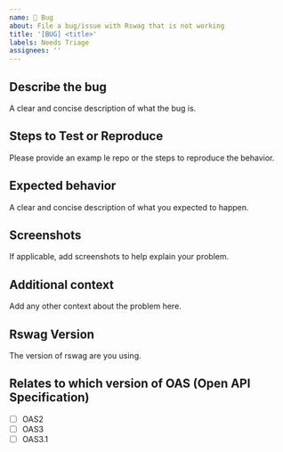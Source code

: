 ```yaml
---
name: 🐛 Bug
about: File a bug/issue with Rswag that is not working
title: '[BUG] <title>'
labels: Needs Triage
assignees: ''
---
```


## Describe the bug
A clear and concise description of what the bug is.

## Steps to Test or Reproduce
Please provide an examp
le repo or the steps to reproduce the behavior.

## Expected behavior
A clear and concise description of what you expected to happen.

## Screenshots
If applicable, add screenshots to help explain your problem.

## Additional context
Add any other context about the problem here.

## Rswag Version
The version of rswag are you using.

## Relates to which version of OAS (Open API Specification)
- [ ] OAS2
- [ ] OAS3
- [ ] OAS3.1